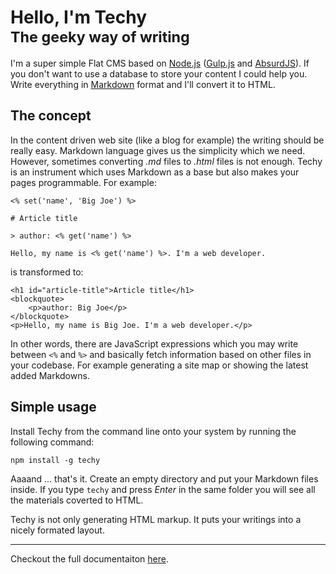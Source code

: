 # Hello, I'm Techy<br /><small>The geeky way of writing</small>

I'm a super simple Flat CMS based on [Node.js](http://nodejs.org) ([Gulp.js](http://gulpjs.com/) and [AbsurdJS](http://absurdjs.com/)). If you don't want to use a database to store your content I could help you. Write everything in [Markdown](https://daringfireball.net/projects/markdown/) format and I'll convert it to HTML.

## The concept

In the content driven web site (like a blog for example) the writing should be really easy. Markdown language gives us the simplicity which we need. However, sometimes converting *.md* files to *.html* files is not enough. Techy is an instrument which uses Markdown as a base but also makes your pages programmable. For example:

	<% set('name', 'Big Joe') %>

	# Article title

	> author: <% get('name') %>

	Hello, my name is <% get('name') %>. I'm a web developer.

is transformed to:

	<h1 id="article-title">Article title</h1>
	<blockquote>
	    <p>author: Big Joe</p>
	</blockquote>
	<p>Hello, my name is Big Joe. I'm a web developer.</p>

In other words, there are JavaScript expressions which you may write between `<%` and `%>` and basically fetch information based on other files in your codebase. For example generating a site map or showing the latest added Markdowns.

## Simple usage

Install Techy from the command line onto your system by running the following command:

	npm install -g techy

Aaaand ... that's it. Create an empty directory and put your Markdown files inside. If you type `techy` and press *Enter* in the same folder you will see all the materials coverted to HTML.

Techy is not only generating HTML markup. It puts your writings into a nicely formated layout.

---

Checkout the full documentaiton [here](http://krasimir.github.io/techy/docs).